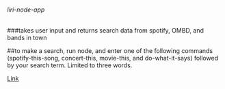 ###### liri-node-app

###takes user input and returns search data from spotify, OMBD, and bands in town

##to make a search, run node, and enter one of the following commands (spotify-this-song, concert-this, movie-this, and do-what-it-says) followed by your search term. Limited to three words.

[Link](https://imgur.com/a/baanpOz)
